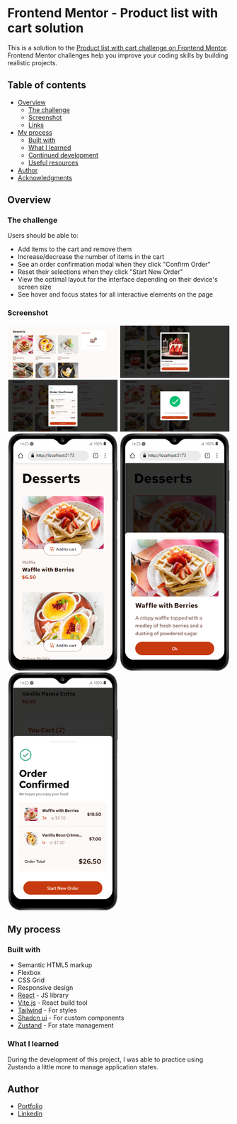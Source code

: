 # Frontend Mentor - Product list with cart solution

This is a solution to the [Product list with cart challenge on Frontend Mentor](https://www.frontendmentor.io/challenges/product-list-with-cart-5MmqLVAp_d). Frontend Mentor challenges help you improve your coding skills by building realistic projects. 

## Table of contents

- [Overview](#overview)
  - [The challenge](#the-challenge)
  - [Screenshot](#screenshot)
  - [Links](#links)
- [My process](#my-process)
  - [Built with](#built-with)
  - [What I learned](#what-i-learned)
  - [Continued development](#continued-development)
  - [Useful resources](#useful-resources)
- [Author](#author)
- [Acknowledgments](#acknowledgments)

## Overview

### The challenge

Users should be able to:

- Add items to the cart and remove them
- Increase/decrease the number of items in the cart
- See an order confirmation modal when they click "Confirm Order"
- Reset their selections when they click "Start New Order"
- View the optimal layout for the interface depending on their device's screen size
- See hover and focus states for all interactive elements on the page

### Screenshot

<div class="image-container" style="display: flex; flex-wrap: wrap; justify-content: space-between;">
    <img src="public/assets/images/desktop-items.png" alt="Items list - Desktop" style="margin: 2px; width: 49%;">
    <img src="public/assets/images/desktop-item-detail.png" alt="Items list - Desktop Detail" style="margin: 2px; width: 49%;">
    <img src="public/assets/images/desktop-order-confirmed.png" alt="Items list - Desktop Order Confirmed" style="margin: 2px; width: 49%;">
    <img src="public/assets/images/desktop-confirmation.png" alt="Items list - Desktop Confirmation" style="margin: 2px; width: 49%;">
    <img src="public/assets/images/mobile-items.png" alt="Items list - Mobile" style="margin: 2px; width: 49%;">
    <img src="public/assets/images/mobile-item-detail.png" alt="Items list - Mobile Detail" style="margin: 2px; width: 49%;">
    <img src="public/assets/images/mobile-order-confirmed.png" alt="Items list - Mobile Order Confirmed" style="margin: 2px; width: 49%;">
  </div>

## My process

### Built with

- Semantic HTML5 markup
- Flexbox
- CSS Grid
- Responsive design
- [React](https://reactjs.org/) - JS library
- [Vite.js](https://vitejs.dev/) - React build tool
- [Tailwind](https://tailwindcss.com/) - For styles
- [Shadcn ui](https://ui.shadcn.com/) - For custom components
- [Zustand](https://zustand-demo.pmnd.rs/) - For state management

### What I learned

During the development of this project, I was able to practice using Zustando a little more to manage application states.

## Author

- [Portfolio](https://www.oedsonlucas.com.br/)
- [Linkedin](https://www.linkedin.com/in/edson-lucas-bd/)
